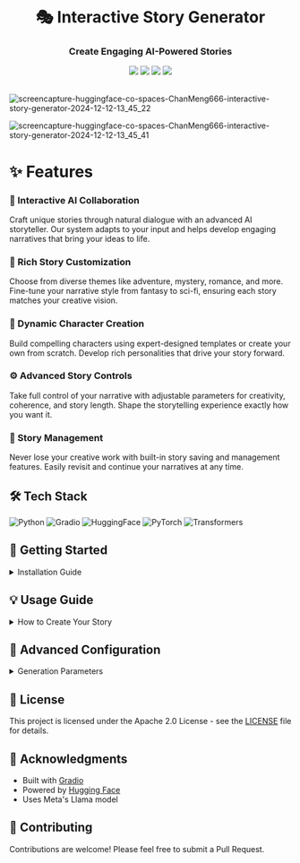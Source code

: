 <div align="center">
 <h1> 🎭 Interactive Story Generator</h1>
 <h3>Create Engaging AI-Powered Stories</h3>
 <img src="https://img.shields.io/badge/python-%3E%3D3.8-blue?style=flat&logo=python&logoColor=white"/>
 <img src="https://img.shields.io/badge/gradio-4.44.1-orange?style=flat&logo=gradio&logoColor=white"/>
 <img src="https://img.shields.io/badge/huggingface-0.25.2-yellow?style=flat&logo=huggingface&logoColor=white"/>
 <img src="https://img.shields.io/badge/license-Apache%202.0-brightgreen?style=flat"/>
</div>
<br/>

![screencapture-huggingface-co-spaces-ChanMeng666-interactive-story-generator-2024-12-12-13_45_22](https://github.com/user-attachments/assets/2e03f96c-8ce8-4ab2-aed2-75dd31e61eb3)

![screencapture-huggingface-co-spaces-ChanMeng666-interactive-story-generator-2024-12-12-13_45_41](https://github.com/user-attachments/assets/f1e329be-59dc-40cf-80e7-54c3eb9303e7)


# ✨ Features

### 🤝 Interactive AI Collaboration
Craft unique stories through natural dialogue with an advanced AI storyteller. Our system adapts to your input and helps develop engaging narratives that bring your ideas to life.

### 🎨 Rich Story Customization
Choose from diverse themes like adventure, mystery, romance, and more. Fine-tune your narrative style from fantasy to sci-fi, ensuring each story matches your creative vision.

### 👤 Dynamic Character Creation
Build compelling characters using expert-designed templates or create your own from scratch. Develop rich personalities that drive your story forward.

### ⚙️ Advanced Story Controls
Take full control of your narrative with adjustable parameters for creativity, coherence, and story length. Shape the storytelling experience exactly how you want it.

### 💾 Story Management
Never lose your creative work with built-in story saving and management features. Easily revisit and continue your narratives at any time.

## 🛠️ Tech Stack
![Python](https://img.shields.io/badge/python-%3E%3D3.8-blue?style=for-the-badge&logo=python&logoColor=white)
![Gradio](https://img.shields.io/badge/gradio-4.44.1-orange?style=for-the-badge&logo=gradio&logoColor=white)
![HuggingFace](https://img.shields.io/badge/huggingface-0.25.2-yellow?style=for-the-badge&logo=huggingface&logoColor=white)
![PyTorch](https://img.shields.io/badge/pytorch-2.2.1-red?style=for-the-badge&logo=pytorch&logoColor=white)
![Transformers](https://img.shields.io/badge/transformers-4.38.2-purple?style=for-the-badge&logo=transformers&logoColor=white)

## 🚀 Getting Started

<details>
<summary>Installation Guide</summary>

### Prerequisites
- Python 3.8 or higher
- A Hugging Face API token

### Setup Steps

1. Clone the repository:
```bash
git clone https://github.com/ChanMeng666/interactive-story-generator.git
cd interactive-story-generator
```

2. Install dependencies:
```bash
pip install -r requirements.txt
```

3. Create a `.env` file and add your Hugging Face API token:
```env
HF_TOKEN=your_token_here
```

4. Run the application:
```bash
python app.py
```

The application will be available at `http://localhost:7860`

</details>

## 💡 Usage Guide

<details>
<summary>How to Create Your Story</summary>

1. **Choose Your Theme**
   - Select from multiple story themes and styles
   - Customize the narrative tone to match your vision

2. **Set Up Characters**
   - Pick from character templates or create custom ones
   - Define personality traits and backgrounds

3. **Begin Your Story**
   - Describe your initial scene
   - Click "Start Story" to begin the AI collaboration

4. **Develop the Narrative**
   - Interact with the AI to progress the story
   - Guide the plot development through natural dialogue

5. **Fine-tune Generation**
   - Adjust creativity settings (Temperature: 0.1-2.0)
   - Control story length (Max Tokens: 64-1024)
   - Modify narrative diversity (Top-p: 0.1-1.0)

6. **Save Your Work**
   - Export your story at any time
   - Continue previous stories seamlessly

</details>

## 🔧 Advanced Configuration

<details>
<summary>Generation Parameters</summary>

### Temperature
Controls creativity level (0.1-2.0):
- Higher values (>1.0) produce more creative, varied output
- Lower values (<1.0) generate more focused, consistent content

### Max Tokens
Adjusts response length (64-1024):
- Higher values allow for longer story segments
- Lower values create more concise responses

### Top-p (Nucleus Sampling)
Fine-tunes output diversity (0.1-1.0):
- Higher values increase response variety
- Lower values make outputs more deterministic

</details>

## 📝 License
This project is licensed under the Apache 2.0 License - see the [LICENSE](LICENSE) file for details.

## 🙏 Acknowledgments
- Built with [Gradio](https://gradio.app)
- Powered by [Hugging Face](https://huggingface.co)
- Uses Meta's Llama model

## 🤝 Contributing
Contributions are welcome! Please feel free to submit a Pull Request.
